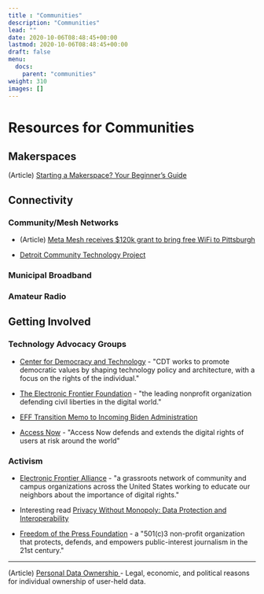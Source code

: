 ```yaml
---
title : "Communities"
description: "Communities"
lead: ""
date: 2020-10-06T08:48:45+00:00
lastmod: 2020-10-06T08:48:45+00:00
draft: false
menu:
  docs:
    parent: "communities"
weight: 310
images: []
---
```

# Resources for Communities






## Makerspaces

(Article) [Starting a Makerspace? Your Beginner’s Guide](https://smithsystem.com/smithfiles/starting-a-makerspace-beginners-guide/)


## Connectivity

### Community/Mesh Networks

- (Article) [Meta Mesh receives $120k grant to bring free WiFi to Pittsburgh
](https://nextpittsburgh.com/latest-news/meta-mesh-receives-120k-grant-to-bring-free-wifi-to-pittsburgh/)

- [Detroit Community Technology Project](https://detroitcommunitytech.org)

### Municipal Broadband

### Amateur Radio

## Getting Involved

### Technology Advocacy Groups

- [Center for Democracy and Technology](https://cdt.org) - "CDT works to promote democratic values by shaping technology policy and architecture, with a focus on the rights of the individual."

- [The Electronic Frontier Foundation](https://www.eff.org/) - "the leading nonprofit organization defending civil liberties in the digital world."

- [EFF Transition Memo to Incoming Biden Administration](https://www.eff.org/wp/eff-transition-memo-incoming-biden-administration)

- [Access Now](https://www.accessnow.org/) - "Access Now defends and extends the digital rights of users at risk around the world"

### Activism

- [Electronic Frontier Alliance](https://www.eff.org/fight) - "a grassroots network of community and campus organizations across the United States working to educate our neighbors about the importance of digital rights."

- Interesting read [Privacy Without Monopoly: Data Protection and Interoperability](https://www.eff.org/wp/interoperability-and-privacy)

- [Freedom of the Press Foundation](https://freedom.press/) - a "501(c)3 non-profit organization that protects, defends, and empowers public-interest journalism in the 21st century."

_____________

(Article) [Personal Data Ownership
](https://towardsdatascience.com/personal-data-ownership-f3b62e6ed07d) - Legal, economic, and political reasons for individual ownership of user-held data.
